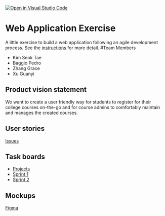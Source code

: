 [![Open in Visual Studio Code](https://classroom.github.com/assets/open-in-vscode-c66648af7eb3fe8bc4f294546bfd86ef473780cde1dea487d3c4ff354943c9ae.svg)](https://classroom.github.com/online_ide?assignment_repo_id=8874495&assignment_repo_type=AssignmentRepo)
# Web Application Exercise

A little exercise to build a web application following an agile development process. See the [instructions](instructions.md) for more detail.
#Team Members
- Kim Seok Tae
- Baggio Pedro
- Zhang Grace
- Xu Guanyi
## Product vision statement

We want to create a user friendly way for students to register for their college courses on-the-go and for course admins to comfortably maintain and manages the created courses.

## User stories

[Issues](https://github.com/software-students-fall2022/web-app-exercise-team-4-1/issues)

## Task boards

- [Projects](https://github.com/software-students-fall2022/web-app-exercise-team-4-1/projects)
- [Sprint 1](https://github.com/orgs/software-students-fall2022/projects/6)
- [Sprint 2](https://github.com/orgs/software-students-fall2022/projects/23)

## Mockups

[Figma](https://www.figma.com/proto/EYCm2eYimcrQcjmdHHnYD2/SWE-Project-2?page-id=0%3A1&node-id=1%3A361&viewport=394%2C284%2C0.18&scaling=scale-down&starting-point-node-id=1%3A361&show-proto-sidebar=1)
